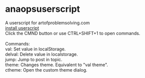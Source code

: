 # anaopsuserscript
A userscript for artofproblemsolving.com<br>
<a href="https://github.com/epiccakeking/anaopsuserscript/raw/master/anaopsuserscript.user.js">install userscript</a><br>
Click the CMND button or use CTRL+SHIFT+1 to open commands.<br>
<br>
Commands:<br>
val: Set value in localStorage.<br>
delval: Delete value in localstorage.<br>
jump: Jump to post in topic.<br>
theme: Changes theme. Equivalent to "val theme".<br>
ctheme: Open the custom theme dialog.
